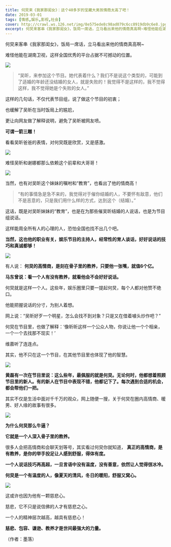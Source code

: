 ```yaml
---
title: 何炅来《我家那闺女》：这个40多岁的宝藏大男孩情商太高了吧！
date: 2019-03-01
tags: [情感,娱乐,影视,社会]
cover: http://crawl.ws.126.net/img/8e575ede8c98ad079c6cc8919db9c6e8.jpg
excerpt: 何炅来客串《我家那闺女》，饭局一席话，立马看出来他的情商真高啊~难怪他能在湖南卫视，这样全国优秀的平台占据不可撼动的位置。![](http://crawl.ws.126.net/img/8e575ede8c98ad079c6cc89
---
```

何炅来客串《我家那闺女》，饭局一席话，立马看出来他的情商真高啊~

难怪他能在湖南卫视，这样全国优秀的平台占据不可撼动的位置。

![](http://crawl.ws.126.net/img/8e575ede8c98ad079c6cc8919db9c6e8.jpg)  

>
> “吴昕，来参加这个节目。她代表着什么？我们不是说这个类型的，可能到了适婚的年龄还没结婚的女人，就是失败的！我觉得不是这样的，我不觉得这样，我不觉得她是个失败的女人。”  
>

这样的几句话，不仅代表节目组，说了做这个节目的初衷；

也缓解了吴昕在当时饭局上的尴尬，

更让向网友做了解释说明，避免了吴昕被网友喷。

**可谓一箭三雕！**

看看吴昕爸爸的表情，对何炅既是欣赏，又是感激。

![](http://crawl.ws.126.net/img/e4e9ceb37137deab3808c718d15496cd.jpg)  

难怪吴昕和谢娜都那么依赖这个前辈和大哥哥！

![](http://crawl.ws.126.net/img/79c46e56f8c3f7eb893e19e28da77d07.jpg)  

当然，也有对吴昕这个妹妹的嘱咐和“教育”，也看出了他的情商高！

> “有的事情急是急不来的，我觉得对于催你结婚的人，不要怀有敌意，他们不是恶意的，只是我们用什么样的方式，达到这个（结婚）。”  
>

这话，既是对吴昕妹妹的“教育”，也是在为那些催吴昕结婚的人说话，也是为节目组说话。

这样能周全所有人的心理的人，恐怕全国也找不出几个吧。

**当然，这也他的职业有关，娱乐节目的主持人，经常性的育人谈话，好好说话的技巧和真诚都够！**

![](http://crawl.ws.126.net/img/beb493d46a69c38f2b67fa41d91d70bc.jpg)  

有人说： **何炅的高情商，是刻在骨子里的教养，只要他一张嘴，就值6个亿。**

**马东曾说：看一个人有没有教养，就看他会不会好好说话。**

何炅就是这样一个人。这些年，娱乐圈里只要一提起何炅，每个人都对他赞不绝口。

他能把握说话的分寸，为别人着想。

网上说：“吴昕好歹一个明星，怎么会找不到对象？只是又在借着噱头炒作吧？”

何炅在节目里，也做了解释：‘像昕昕这样一个公众人物，你说让他一个个相亲，一个一个去找那不现实！’

维嘉听了连连点。

其实，他不只在这一个节目，在其他节目里也体现了他的智慧。

![](http://crawl.ws.126.net/img/ab7a1017903e3d97dc7d5c6a614d7bef.jpg)  

**黄磊有一次在节目里说：这么些年，最佩服的就是何炅。无论何时，他都想着照顾节目里的新人。有的新人在节目中表现不错，他都记下了。每次遇到合适的机会，都会帮他们一把。**

其实不仅是生活中面对千千万的观众，网上随便一搜，关于何炅在圈内高情商、暖男、好人缘的故事有很多。

![](http://crawl.ws.126.net/img/92b648cb418fd9763ae148ea1944933f.jpg)  

**为什么何炅那么牛逼？**

**它就是一个人深入骨子里的教养。**

很多人会把高情商和会聊天划等号，其实看过何炅你就知道， **真正的高情商，是有教养，是你的举手投足让人感到舒服，得体有度。**

**一个人说话技巧再高超，一旦言语中没有温度，没有善意，依然让人觉得很冰冷。**

**何炅是一个有温度的人，像夏天的清风，冬日的暖阳，舒服又窝心。**

![](http://crawl.ws.126.net/img/067cc523bd898ae3847d7f47c302c680.jpg)  

这或许也因为他有一颗慈悲心。

慈悲，它不只是说信佛的人才有慈悲之心。

一个人的精神层次越高，越具有慈悲心！

**慈悲、包容、谦逊、教养才是世间最强大的力量。**

（作者：墨落）

